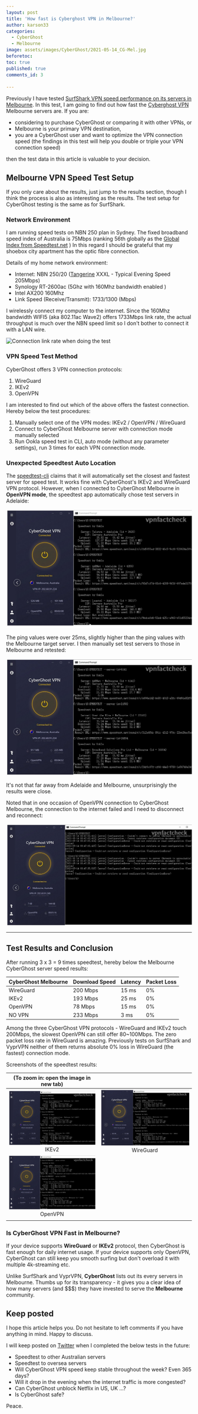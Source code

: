 ```yaml
---
layout: post
title: 'How fast is Cyberghost VPN in Melbourne?'
author: karson33
categories:
  - CyberGhost
  - Melbourne
image: assets/images/CyberGhost/2021-05-14_CG-Mel.jpg
beforetoc: 
toc: true
published: true
comments_id: 3

---
```


Previously I have tested [SurfShark VPN speed performance on its servers in Melbourne](https://karson33.github.io/vpnfactcheck/SurfShark-melbourne-server-tested/). In this test, I am going to find out how fast the [Cyberghost VPN](https://www.cyberghostvpn.com/) Melbourne servers are. If you are:

* considering to purchase CyberGhost or comparing it with other VPNs, or 
* Melbourne is your primary VPN destination, 
* you are a CyberGhost user and want to optimize the VPN connection speed (the findings in this test will help you double or triple your VPN connection speed)

then the test data in this article is valuable to your decision.


## Melbourne VPN Speed Test Setup

If you only care about the results, just jump to the results section, though I think the process is also as interesting as the results. The test setup for CyberGhost testing is the same as for SurfShark.

### Network Environment

I am running speed tests on NBN 250 plan in Sydney. The fixed broadband speed index of Australia is 75Mbps (ranking 56th globally as the [Global Index from Speedtest.net](https://www.speedtest.net/global-index) ) In this regard I should be grateful that my shoebox city apartment has the optic fibre connection. 

Details of my home network environment:

* Internet: NBN 250/20 ([Tangerine](https://www.tangerinetelecom.com.au) XXXL - Typical Evening Speed 205Mbps)
* Synology RT-2600ac (5Ghz with 160Mhz bandwidth enabled )
* Intel AX200 160Mhz
* Link Speed (Receive/Transmit): 1733/1300 (Mbps)

I wirelessly connect my computer to the internet. Since the 160Mhz bandwidth WIFI5 (aka 802.11ac Wave2) offers 1733Mbps link rate, the actual throughput is much over the NBN speed limit so I don't bother to connect it with a LAN wire.

![Connection link rate when doing the test]({{site.baseurl}}/assets/images/SurfShark/2021-05-04_AX200.jpg)



### VPN Speed Test Method

CyberGhost offers 3 VPN connection protocols: 

1. WireGuard
2. IKEv2
3. OpenVPN

I am interested to find out which of the above offers the fastest connection. Hereby below the test procedures:

1. Manually select one of the VPN modes: IKEv2 / OpenVPN / WireGuard
2. Connect to CyberGhost Melbourne server with connection mode manually selected
3. Run Ookla speed test in CLI, auto mode (without any parameter settings), run 3 times for each VPN connection mode.



### Unexpected Speedtest Auto Location

The [speedtest-cli](https://www.speedtest.net/apps/cli) claims that it will automatically set the closest and fastest server for speed test. It works fine with CyberGhost's IKEv2 and WireGuard VPN protocol. However, when I connected to CyberGhost Melbourne in **OpenVPN mode**, the speedtest app automatically chose test servers in Adelaide: 

![OpenVPN test in auto mode](../assets/images/CyberGhost/2021-05-14_CG-Mel-OV-auto.jpg)

The ping values were over 25ms, slightly higher than the ping values with the Melbourne target server. I then manually set test servers to those in Melbourne and retested: 

![OpenVPN test manually select CyberGhost server in Melbourne](../assets/images/CyberGhost/2021-05-14_CG-Mel-OV-manual.jpg)

It's not that far away from Adelaide and Melbourne, unsurprisingly the results were close.

Noted that in one occasion of OpenVPN connection to CyberGhost Melbourne, the connection to the internet failed and I need to disconnect and reconnect:

![CyberGhost OpenVPN Error](../assets/images/CyberGhost/2021-05-14_CG-Mel-OV-ERROR.jpg)  


---
## Test Results and Conclusion

After running 3 x 3 = 9 times speedtest, hereby below the Melbourne CyberGhost server speed results:

| CyberGhost Melbourne | Download Speed | Latency | Packet Loss |
|------------------|----------------|---------|---------|
| WireGuard             | 200 Mbps       | 15 ms   | 0% |
| IKEv2     | 193 Mbps       | 25 ms    | 0% |
| OpenVPN        | 78 Mbps       | 15 ms    |0% |
| NO VPN           | 233 Mbps       | 3 ms    |0% |

Among the three CyberGhost VPN protocols - WireGuard and IKEv2 touch 200Mbps, the slowest OpenVPN can still offer 80~100Mbps. The zero packet loss rate in WireGuard is amazing. Previously tests on SurfShark and VyprVPN neither of them returns absolute 0% loss in WireGuard (the fastest) connection mode.

Screenshots of the speedtest results:

| (To zoom in: open the image in new tab) |              |
|:--------------:|:--------------:|
| ![VyprVPN Sydney IKEV2 Speedtest Results](../assets/images/CyberGhost/2021-05-14_CG-Mel-IKEV2.jpg)IKEv2        | ![VyprVPN Sydney Wireguard Speedtest Results](../assets/images/CyberGhost/2021-05-14_CG-Mel-WG.jpg)WireGuard 
| ![VyprVPN Sydney OpenVPN(UDP) Speedtest Results](../assets/images/CyberGhost/2021-05-14_CG-Mel-OV-manual.jpg)OpenVPN |    |
|  |              |


### Is CyberGhost VPN Fast in Melbourne?

If your device supports **WireGuard** or **IKEv2** protocol, then CyberGhost is fast enough for daily internet usage. If your device supports only OpenVPN, CyberGhost can still keep you smooth surfing but don't overload it with multiple 4k-streaming etc. 

Unlike SurfShark and VyprVPN, **CyberGhost** lists out its every servers in Melbourne. Thumbs up for its transparency - it gives you a clear idea of how many servers (and $$$) they have invested to serve the **Melbourne** community. 


## Keep posted

I hope this article helps you. Do not hesitate to left comments if you have anything in mind. Happy to discuss.

I will keep posted on [Twitter](https://twitter.com/vpnfactcheck) when I completed the below tests in the future:

* Speedtest to other Australian servers
* Speedtest to oversea servers
* Will CyberGhost VPN speed keep stable throughout the week? Even 365 days?
* Will it drop in the evening when the internet traffic is more congested?
* Can CyberGhost unblock Netflix in US, UK ...?
* Is CyberGhost safe?

Peace.